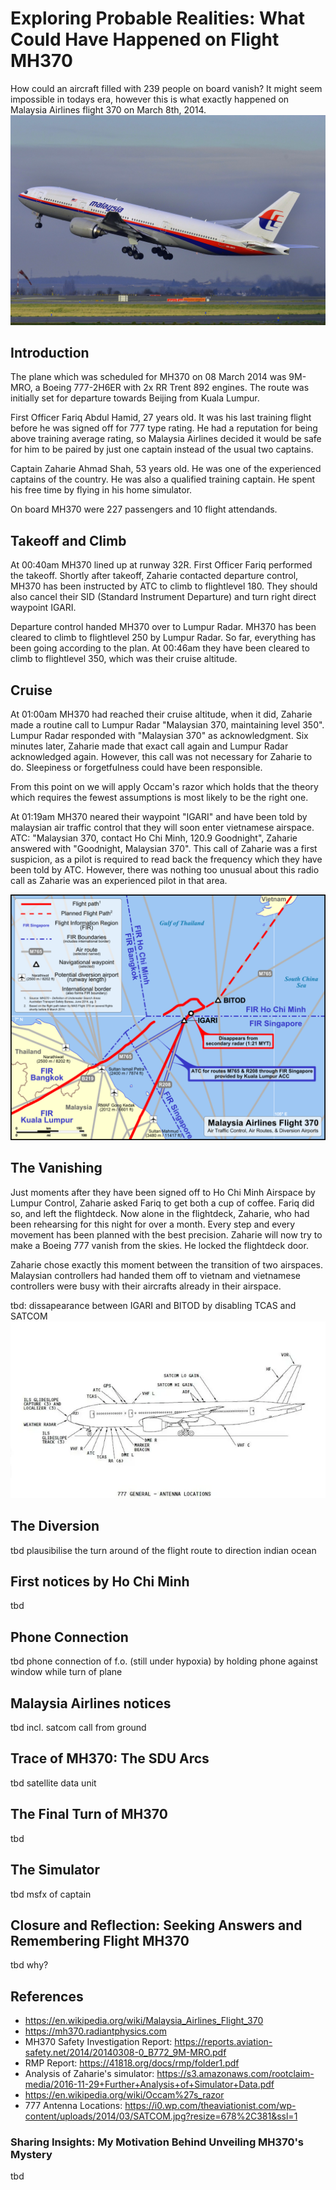 # Exploring Probable Realities: What Could Have Happened on Flight MH370
How could an aircraft filled with 239 people on board vanish? It might seem impossible in todays
era, however this is what exactly happened on Malaysia Airlines flight 370 on March 8th, 2014.
![Boeing 777, 9M-MRO, Aircraft involved in MH370 incident](Boeing_777-200ER_Malaysia_AL_(MAS)_9M-MRO_-_color.jpg)

## Introduction
The plane which was scheduled for MH370 on 08 March 2014 was 9M-MRO, a Boeing 777-2H6ER with 2x RR Trent 892 engines. The route was initially set for departure towards Beijing from Kuala Lumpur.

First Officer Fariq Abdul Hamid, 27 years old. It was his last training flight before he was signed off for 777 type rating. He had a reputation for being above training average rating, so Malaysia Airlines decided it would be safe for him to be paired by just one captain instead of the usual two captains. 

Captain Zaharie Ahmad Shah, 53 years old. He was one of the experienced captains of the country. He was also a qualified training captain. He spent his free time by flying in his home simulator.

On board MH370 were 227 passengers and 10 flight attendands. 

## Takeoff and Climb
At 00:40am MH370 lined up at runway 32R. First Officer Fariq performed the takeoff. Shortly after takeoff, Zaharie contacted departure control, MH370 has been instructed by ATC to climb to flightlevel 180. They should also cancel their SID (Standard Instrument Departure) and turn right direct waypoint IGARI. 

Departure control handed MH370 over to Lumpur Radar. MH370 has been cleared to climb to flightlevel 250 by Lumpur Radar. So far, everything has been going according to the plan.
At 00:46am they have been cleared to climb to flightlevel 350, which was their cruise altitude.

## Cruise
At 01:00am MH370 had reached their cruise altitude, when it did, Zaharie made a routine call to Lumpur Radar "Malaysian 370, maintaining level 350". Lumpur Radar responded with "Malaysian 370" as acknowledgment. Six minutes later, Zaharie made that exact call again and Lumpur Radar acknowledged again. However, this call was not necessary for Zaharie to do. Sleepiness or forgetfulness could have been responsible. 

From this point on we will apply Occam's razor which holds that the theory which requires the fewest assumptions is most likely to be the right one.

At 01:19am MH370 neared their waypoint "IGARI" and have been told by malaysian air traffic control that they will soon enter vietnamese airspace. ATC: "Malaysian 370, contact Ho Chi Minh, 120.9 Goodnight", Zaharie answered with "Goodnight, Malaysian 370". This call of Zaharie was a first suspicion, as a pilot is required to read back the frequency which they have been told by ATC. However, there was nothing too unusual about this radio call as Zaharie was an experienced pilot in that area. 

![Transition between IGARI and BITOD waypoint](MH370_ATC-Routes_map.png)

## The Vanishing
Just moments after they have been signed off to Ho Chi Minh Airspace by Lumpur Control, Zaharie asked Fariq to get both a cup of coffee. Fariq did so, and left the flightdeck. Now alone in the flightdeck, Zaharie, who had been rehearsing for this night for over a month. Every step and every movement has been  planned with the best precision. Zaharie will now try to make a Boeing 777 vanish from the skies. He locked the flightdeck door.

Zaharie chose exactly this moment between the transition of two airspaces. Malaysian controllers had handed them off to vietnam and vietnamese controllers were busy with their aircrafts already in their airspace. 

tbd: dissapearance between IGARI and BITOD by disabling TCAS and SATCOM
![Boeing 777 - GENERAL ANTENNA LOCATIONS](777ANTENNALOCATIONS.png)


## The Diversion
tbd plausibilise the turn around of the flight route to direction indian ocean

## First notices by Ho Chi Minh
tbd

## Phone Connection
tbd phone connection of f.o. (still under hypoxia) by holding phone against window while turn of plane 

## Malaysia Airlines notices
tbd incl. satcom call from ground

## Trace of MH370: The SDU Arcs
tbd satellite data unit

## The Final Turn of MH370
tbd

## The Simulator
tbd msfx of captain

## Closure and Reflection: Seeking Answers and Remembering Flight MH370
tbd why?

## References
- https://en.wikipedia.org/wiki/Malaysia_Airlines_Flight_370
- https://mh370.radiantphysics.com
- MH370 Safety Investigation Report: https://reports.aviation-safety.net/2014/20140308-0_B772_9M-MRO.pdf
- RMP Report: https://41818.org/docs/rmp/folder1.pdf
- Analysis of Zaharie's simulator: https://s3.amazonaws.com/rootclaim-media/2016-11-29+Further+Analysis+of+Simulator+Data.pdf
- https://en.wikipedia.org/wiki/Occam%27s_razor
- 777 Antenna Locations: https://i0.wp.com/theaviationist.com/wp-content/uploads/2014/03/SATCOM.jpg?resize=678%2C381&ssl=1

### Sharing Insights: My Motivation Behind Unveiling MH370's Mystery
tbd